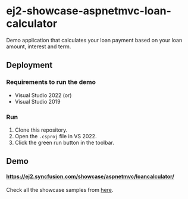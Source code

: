 # ej2-showcase-aspnetmvc-loan-calculator
Demo application that calculates your loan payment based on your loan amount, interest and term.

## Deployment

### Requirements to run the demo
- Visual Studio 2022 (or)
- Visual Studio 2019

### Run
1. Clone this repository.
2. Open the `.csproj` file in VS 2022.
3. Click the green run button in the toolbar.

## Demo

#### <a href="https://ej2.syncfusion.com/showcase/aspnetmvc/loancalculator/" target="_blank">https://ej2.syncfusion.com/showcase/aspnetmvc/loancalculator/</a>

Check all the showcase samples from <a href="https://ej2.syncfusion.com/home/aspnetmvc.html" target="_blank">here</a>.